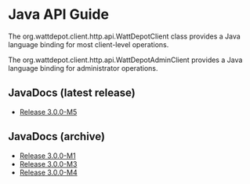# Java API Guide

The org.wattdepot.client.http.api.WattDepotClient class provides a Java language binding for most client-level operations.

The org.wattdepot.client.http.api.WattDepotAdminClient provides a Java language binding for administrator operations.

## JavaDocs (latest release)

* [Release 3.0.0-M5](http://wattdepot.github.io/wattdepot/javadoc/3.0.0-M5/)

## JavaDocs (archive)

* [Release 3.0.0-M1](http://wattdepot.github.io/wattdepot/javadoc/3.0.0-M1/)
* [Release 3.0.0-M3](http://wattdepot.github.io/wattdepot/javadoc/3.0.0-M3/)
* [Release 3.0.0-M4](http://wattdepot.github.io/wattdepot/javadoc/3.0.0-M4/)

